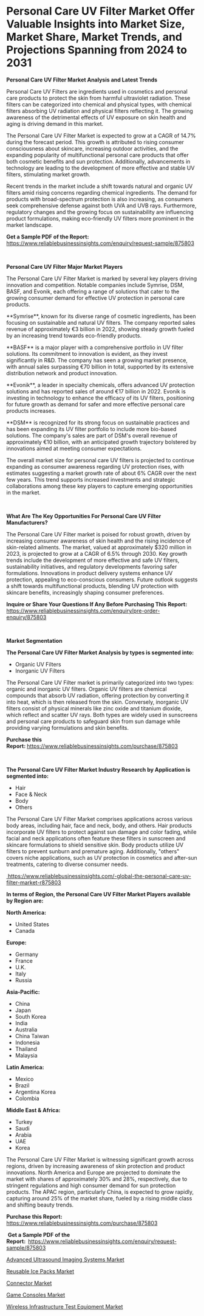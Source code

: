 <p><h1>Personal Care UV Filter Market Offer Valuable Insights into Market Size, Market Share, Market Trends, and Projections Spanning from 2024 to 2031</h1></p><p><strong>Personal Care UV Filter Market Analysis and Latest Trends</strong></p>
<p><p>Personal Care UV Filters are ingredients used in cosmetics and personal care products to protect the skin from harmful ultraviolet radiation. These filters can be categorized into chemical and physical types, with chemical filters absorbing UV radiation and physical filters reflecting it. The growing awareness of the detrimental effects of UV exposure on skin health and aging is driving demand in this market.</p><p>The Personal Care UV Filter Market is expected to grow at a CAGR of 14.7% during the forecast period. This growth is attributed to rising consumer consciousness about skincare, increasing outdoor activities, and the expanding popularity of multifunctional personal care products that offer both cosmetic benefits and sun protection. Additionally, advancements in technology are leading to the development of more effective and stable UV filters, stimulating market growth.</p><p>Recent trends in the market include a shift towards natural and organic UV filters amid rising concerns regarding chemical ingredients. The demand for products with broad-spectrum protection is also increasing, as consumers seek comprehensive defense against both UVA and UVB rays. Furthermore, regulatory changes and the growing focus on sustainability are influencing product formulations, making eco-friendly UV filters more prominent in the market landscape.</p></p>
<p><strong>Get a Sample PDF of the Report:&nbsp;</strong> <a href="https://www.reliablebusinessinsights.com/enquiry/request-sample/875803">https://www.reliablebusinessinsights.com/enquiry/request-sample/875803</a></p>
<p>&nbsp;</p>
<p><strong>Personal Care UV Filter Major Market Players</strong></p>
<p><p>The Personal Care UV Filter Market is marked by several key players driving innovation and competition. Notable companies include Symrise, DSM, BASF, and Evonik, each offering a range of solutions that cater to the growing consumer demand for effective UV protection in personal care products.</p><p>**Symrise**, known for its diverse range of cosmetic ingredients, has been focusing on sustainable and natural UV filters. The company reported sales revenue of approximately €3 billion in 2022, showing steady growth fueled by an increasing trend towards eco-friendly products.</p><p>**BASF** is a major player with a comprehensive portfolio in UV filter solutions. Its commitment to innovation is evident, as they invest significantly in R&D. The company has seen a growing market presence, with annual sales surpassing €70 billion in total, supported by its extensive distribution network and product innovation.</p><p>**Evonik**, a leader in specialty chemicals, offers advanced UV protection solutions and has reported sales of around €17 billion in 2022. Evonik is investing in technology to enhance the efficacy of its UV filters, positioning for future growth as demand for safer and more effective personal care products increases.</p><p>**DSM** is recognized for its strong focus on sustainable practices and has been expanding its UV filter portfolio to include more bio-based solutions. The company's sales are part of DSM's overall revenue of approximately €10 billion, with an anticipated growth trajectory bolstered by innovations aimed at meeting consumer expectations.</p><p>The overall market size for personal care UV filters is projected to continue expanding as consumer awareness regarding UV protection rises, with estimates suggesting a market growth rate of about 6% CAGR over the next few years. This trend supports increased investments and strategic collaborations among these key players to capture emerging opportunities in the market.</p></p>
<p>&nbsp;</p>
<p><strong>What Are The Key Opportunities For Personal Care UV Filter Manufacturers?</strong></p>
<p><p>The Personal Care UV Filter market is poised for robust growth, driven by increasing consumer awareness of skin health and the rising incidence of skin-related ailments. The market, valued at approximately $320 million in 2023, is projected to grow at a CAGR of 6.5% through 2030. Key growth trends include the development of more effective and safe UV filters, sustainability initiatives, and regulatory developments favoring safer formulations. Innovations in product delivery systems enhance UV protection, appealing to eco-conscious consumers. Future outlook suggests a shift towards multifunctional products, blending UV protection with skincare benefits, increasingly shaping consumer preferences.</p></p>
<p><strong>Inquire or Share Your Questions If Any Before Purchasing This Report:</strong> <a href="https://www.reliablebusinessinsights.com/enquiry/pre-order-enquiry/875803">https://www.reliablebusinessinsights.com/enquiry/pre-order-enquiry/875803</a></p>
<p>&nbsp;</p>
<p><strong>Market Segmentation</strong></p>
<p><strong>The Personal Care UV Filter Market Analysis by types is segmented into:</strong></p>
<p><ul><li>Organic UV Filters</li><li>Inorganic UV Filters</li></ul></p>
<p><p>The Personal Care UV Filter market is primarily categorized into two types: organic and inorganic UV filters. Organic UV filters are chemical compounds that absorb UV radiation, offering protection by converting it into heat, which is then released from the skin. Conversely, inorganic UV filters consist of physical minerals like zinc oxide and titanium dioxide, which reflect and scatter UV rays. Both types are widely used in sunscreens and personal care products to safeguard skin from sun damage while providing varying formulations and skin benefits.</p></p>
<p><strong>Purchase this Report:&nbsp;</strong><a href="https://www.reliablebusinessinsights.com/purchase/875803">https://www.reliablebusinessinsights.com/purchase/875803</a></p>
<p>&nbsp;</p>
<p><strong>The Personal Care UV Filter Market Industry Research by Application is segmented into:</strong></p>
<p><ul><li>Hair</li><li>Face & Neck</li><li>Body</li><li>Others</li></ul></p>
<p><p>The Personal Care UV Filter Market comprises applications across various body areas, including hair, face and neck, body, and others. Hair products incorporate UV filters to protect against sun damage and color fading, while facial and neck applications often feature these filters in sunscreen and skincare formulations to shield sensitive skin. Body products utilize UV filters to prevent sunburn and premature aging. Additionally, "others" covers niche applications, such as UV protection in cosmetics and after-sun treatments, catering to diverse consumer needs.</p></p>
<p><a href="https://www.reliablebusinessinsights.com/-global-the-personal-care-uv-filter-market-r875803">&nbsp;https://www.reliablebusinessinsights.com/-global-the-personal-care-uv-filter-market-r875803</a></p>
<p><strong>In terms of Region, the Personal Care UV Filter Market Players available by Region are:</strong></p>
<p>
    <p> <strong> North America: </strong>
        <ul>
            <li>United States</li>
            <li>Canada</li>
        </ul>
        </p> 
    <p> <strong> Europe: </strong>
        <ul>
            <li>Germany</li>
            <li>France</li>
            <li>U.K.</li>
            <li>Italy</li>
            <li>Russia</li>
        </ul>
        </p> 
    <p> <strong> Asia-Pacific: </strong>
        <ul>
            <li>China</li>
            <li>Japan</li>
            <li>South Korea</li>
            <li>India</li>
            <li>Australia</li>
            <li>China Taiwan</li>
            <li>Indonesia</li>
            <li>Thailand</li>
            <li>Malaysia</li>
        </ul>
        </p> 
    <p> <strong> Latin America: </strong>
        <ul>
            <li>Mexico</li>
            <li>Brazil</li>
            <li>Argentina Korea</li>
            <li>Colombia</li>
        </ul>
        </p> 
    <p> <strong> Middle East & Africa: </strong>
        <ul>
            <li>Turkey</li>
            <li>Saudi</li>
            <li>Arabia</li>
            <li>UAE</li>
            <li>Korea</li>
        </ul>
    </p>
    </p>
<p><p>The Personal Care UV Filter Market is witnessing significant growth across regions, driven by increasing awareness of skin protection and product innovations. North America and Europe are projected to dominate the market with shares of approximately 30% and 28%, respectively, due to stringent regulations and high consumer demand for sun protection products. The APAC region, particularly China, is expected to grow rapidly, capturing around 25% of the market share, fueled by a rising middle class and shifting beauty trends.</p></p>
<p><strong>Purchase this Report: </strong><a href="https://www.reliablebusinessinsights.com/purchase/875803">https://www.reliablebusinessinsights.com/purchase/875803</a></p>
<p>&nbsp;<strong>Get a Sample PDF of the Report:&nbsp;&nbsp;</strong><a href="https://www.reliablebusinessinsights.com/enquiry/request-sample/875803">https://www.reliablebusinessinsights.com/enquiry/request-sample/875803</a></p>
<p><strong></strong></p>
<p><p><a href="https://www.linkedin.com/pulse/advanced-ultrasound-imaging-systems-market-size-growing-cagr-tfr2e?trackingId=MJYsU3KhQz%2BsNGYj6jnn7g%3D%3D">Advanced Ultrasound Imaging Systems Market</a></p><p><a href="https://www.linkedin.com/pulse/reusable-ice-packs-market-size-segmentation-trends-growth-7e0ye?trackingId=4Jb8LWewR5KEQVGMpRZ%2BOw%3D%3D">Reusable Ice Packs Market</a></p><p><a href="https://www.linkedin.com/pulse/connector-market-overview-regional-outlook-competitive-strategies-asncc?trackingId=XZ4gA8Fgd1fuEMygcrqopg%3D%3D">Connector Market</a></p><p><a href="https://www.linkedin.com/pulse/global-game-consoles-market-sector-types-applications-player-strategies-ecwkc?trackingId=xlnrHouNc%2B1xbNagK39E5g%3D%3D">Game Consoles Market</a></p><p><a href="https://www.linkedin.com/pulse/global-wireless-infrastructure-test-equipment-market-size-expected-czsce?trackingId=DNURJOnhQ5y%2FrUSxImvh%2Fw%3D%3D">Wireless Infrastructure Test Equipment Market</a></p></p>
